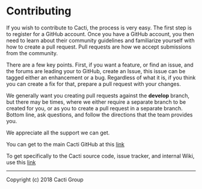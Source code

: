 # Contributing

If you wish to contribute to Cacti, the process is very easy.  The first step
is to register for a GitHub account.  Once you have a GitHub account, you then
need to learn about their community guidelines and familiarize yourself with
how to create a pull request.  Pull requests are how we accept submissions from
the community.

There are a few key points.  First, if you want a feature, or find an issue,
and the forums are leading your to GitHub, create an Issue, this issue can be
tagged either an enhancement or a bug.  Regardless of what it is, if you think
you can create a fix for that, prepare a pull request with your changes.

We generally want you creating pull requests against the **develop** branch,
but there may be times, where we either require a separate branch to be created
for you, or as you to create a pull request in a separate branch.  Bottom line,
ask questions, and follow the directions that the team provides you.

We appreciate all the support we can get.

You can get to the main Cacti GitHub at this [link](https://github.com/Cacti)

To get specifically to the Cacti source code, issue tracker, and internal Wiki,
use this [link](https://github.com/Cacti/cacti)

---
Copyright (c) 2018 Cacti Group
